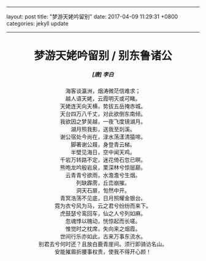 
---
layout: post
title:  "梦游天姥吟留别"
date:   2017-04-09 11:29:31 +0800
categories: jekyll update

---

<h1 style="text-align:center">梦游天姥吟留别 / 别东鲁诸公</h1>

<h5 style="text-align:center">[唐] 李白</h5>

<p style="text-align:center">
海客谈瀛洲，烟涛微茫信难求；</br>
越人语天姥，云霞明灭或可睹。</br>
天姥连天向天横，势拔五岳掩赤城。</br>
天台四万八千丈，对此欲倒东南倾。</br>
我欲因之梦吴越，一夜飞度镜湖月。</br>
湖月照我影，送我至剡溪。</br>
谢公宿处今尚在，渌水荡漾清猿啼。</br>
脚著谢公屐，身登青云梯。</br>
半壁见海日，空中闻天鸡。</br>
千岩万转路不定，迷花倚石忽已暝。</br>
熊咆龙吟殷岩泉，栗深林兮惊层巅。</br>
云青青兮欲雨，水澹澹兮生烟。</br>
列缺霹雳，丘峦崩摧。</br>
洞天石扉，訇然中开。</br>
青冥浩荡不见底，日月照耀金银台。</br>
霓为衣兮风为马，云之君兮纷纷而来下。</br>
虎鼓瑟兮鸾回车，仙之人兮列如麻。</br>
忽魂悸以魄动，恍惊起而长嗟。</br>
惟觉时之枕席，失向来之烟霞。</br>
世间行乐亦如此，古来万事东流水。</br>
别君去兮何时还？且放白鹿青崖间。须行即骑访名山。</br>
安能摧眉折腰事权贵，使我不得开心颜！</br>
</p>
